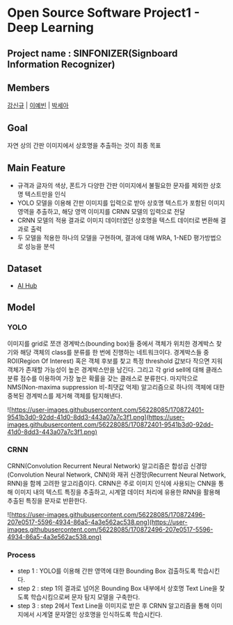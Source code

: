 # **Open Source Software Project1 - Deep Learning**

## **Project name : SINFONIZER(Signboard Information Recognizer)**

## **Members**

[강신규](https://github.com/zox004) | [이예빈](https://github.com/Yebeen-Lee) | [박세아](https://github.com/iamsseaa)

## **Goal**

자연 상의 간판 이미지에서 상호명을 추출하는 것이 최종 목표

## **Main Feature**

- 규격과 글자의 색상, 폰트가 다양한 간판 이미지에서 불필요한 문자를 제외한 상호명 텍스트만을 인식
- YOLO 모델을 이용해 간판 이미지를 입력으로 받아 상호명 텍스트가 포함된 이미지 영역을 추출하고, 해당 영역 이미지를 CRNN 모델의 입력으로 전달
- CRNN 모델의 적용 결과로 이미지 데이터였던 상호명을 텍스트 데이터로 변환해 결과로 출력
- 두 모델을 적용한 하나의 모델을 구현하며, 결과에 대해 WRA, 1-NED 평가방법으로 성능을 분석

## **Dataset**

- [AI Hub](https://aihub.or.kr/)

## **Model**

### **YOLO**

이미지를 grid로 쪼갠 경계박스(bounding box)들 중에서 객체가 위치한 경계박스 찾기와 해당 객체의 class를 분류를 한 번에 진행하는 네트워크이다. 경계박스들 중 ROI(Region Of Interest) 혹은 객체 후보를 찾고 특정 threshold 값보다 작으면 지워 객체가 존재할 가능성이 높은 경계박스만을 남긴다. 그리고 각 grid sell에 대해 클래스 분류 점수를 이용하여 가장 높은 확률을 갖는 클래스로 분류한다. 마지막으로 NMS(Non-maxima suppression 비-최댓값 억제) 알고리즘으로 하나의 객체에 대한 중복된 경계박스를 제거해 객체를 탐지해낸다.

![https://user-images.githubusercontent.com/56228085/170872401-9541b3d0-92dd-41d0-8dd3-443a07a7c3f1.png](https://user-images.githubusercontent.com/56228085/170872401-9541b3d0-92dd-41d0-8dd3-443a07a7c3f1.png)

### **CRNN**

CRNN(Convolution Recurrent Neural Network) 알고리즘은 합성곱 신경망(Convolution Neural Network, CNN)와 재귀 신경망(Recurrent Neural Network, RNN)을 함께 고려한 알고리즘이다. CRNN은 주로 이미지 인식에 사용되는 CNN을 통해 이미지 내의 텍스트 특징을 추출하고, 시계열 데이터 처리에 유용한 RNN을 활용해 추출된 특징을 문자로 반환한다.

![https://user-images.githubusercontent.com/56228085/170872496-207e0517-5596-4934-86a5-4a3e562ac538.png](https://user-images.githubusercontent.com/56228085/170872496-207e0517-5596-4934-86a5-4a3e562ac538.png)

### **Process**

- step 1 : YOLO를 이용해 간판 영역에 대한 Bounding Box 검출하도록 학습시킨다.
- step 2 : step 1의 결과로 넘어온 Bounding Box 내부에서 상호명 Text Line을 찾도록 학습시킴으로써 문자 탐지 모델을 구축한다.
- step 3 : step 2에서 Text Line을 이미지로 받은 후 CRNN 알고리즘을 통해 이미지에서 시계열 문자열인 상호명을 인식하도록 학습시킨다.
